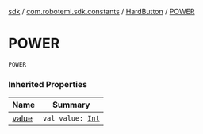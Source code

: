 [sdk](../../index.md) / [com.robotemi.sdk.constants](../index.md) / [HardButton](index.md) / [POWER](./-p-o-w-e-r.md)

# POWER

`POWER`

### Inherited Properties

| Name | Summary |
|---|---|
| [value](value.md) | `val value: `[`Int`](https://kotlinlang.org/api/latest/jvm/stdlib/kotlin/-int/index.html) |
